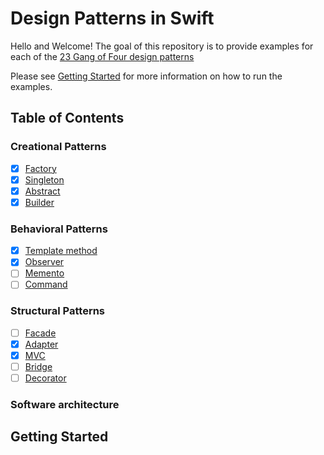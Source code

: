 # Design Patterns in Swift

Hello and Welcome! The goal of this repository is to provide examples for each of the [23 Gang of Four design patterns](https://en.wikipedia.org/wiki/Design_Patterns)

Please see [Getting Started](#getting-started) for more information on how to run the examples.

## Table of Contents

### Creational Patterns

* [x] [Factory](https://github.com/HaraldBregu/design_patterns_in_swift/tree/main/factory_design_pattern.playground)
* [x] [Singleton](https://github.com/HaraldBregu/design_patterns_in_swift/tree/main/singleton_design_pattern.playground)
* [x] [Abstract](https://github.com/HaraldBregu/design_patterns_in_swift/tree/main/abstract_design_pattern.playground)
* [x] [Builder](https://github.com/HaraldBregu/design_patterns_in_swift/tree/main/builder_design_pattern.playground)

### Behavioral Patterns

* [x] [Template method](https://github.com/HaraldBregu/design_patterns_in_swift/tree/main/template_method_design_pattern.playground)
* [x] [Observer](https://github.com/HaraldBregu/design_patterns_in_swift/tree/main/observer_design_pattern.playground)
* [ ] [Memento]()
* [ ] [Command]()

### Structural Patterns

* [ ] [Facade]()
* [x] [Adapter](https://github.com/HaraldBregu/design_patterns_in_swift/tree/main/adapter_design_pattern.playground)
* [x] [MVC](https://github.com/HaraldBregu/design_patterns_in_swift/tree/main/mvc_design_pattern.playground)
* [ ] [Bridge]()
* [ ] [Decorator]()

### Software architecture

## Getting Started
